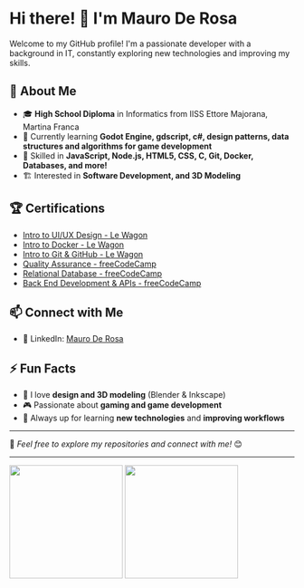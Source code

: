 # Hi there! 👋 I'm Mauro De Rosa

Welcome to my GitHub profile! I'm a passionate developer with a background in IT, constantly exploring new technologies and improving my skills.

## 🚀 About Me
- 🎓 **High School Diploma** in Informatics from IISS Ettore Majorana, Martina Franca
- 🌱 Currently learning **Godot Engine, gdscript, c#, design patterns, data structures and algorithms for game development**
- 🔧 Skilled in **JavaScript, Node.js, HTML5, CSS, C, Git, Docker, Databases, and more!**
- 🏗 Interested in **Software Development, and 3D Modeling**

## 🏆 Certifications
- [Intro to UI/UX Design - Le Wagon](https://app.lewagon.school/certificates/tqz8huqe4u)
- [Intro to Docker - Le Wagon](https://app.lewagon.school/certificates/ue1ipdkknh)
- [Intro to Git & GitHub - Le Wagon](https://app.lewagon.school/certificates/e8ssyl4ubb)
- [Quality Assurance - freeCodeCamp](https://freecodecamp.org/certification/YHLDev/quality-assurance-v7)
- [Relational Database - freeCodeCamp](https://freecodecamp.org/certification/YHLDev/relational-database-v8)
- [Back End Development & APIs - freeCodeCamp](https://freecodecamp.org/certification/YHLDev/back-end-development-and-apis)

## 📫 Connect with Me
<!-- - 🌐 Portfolio: -->
- 💼 LinkedIn: [Mauro De Rosa](https://www.linkedin.com/in/mauroderosa-dev/)
<!-- - 📧 Email: -->

## ⚡ Fun Facts
- 🎨 I love **design and 3D modeling** (Blender & Inkscape)
- 🎮 Passionate about **gaming and game development**
- 🚀 Always up for learning **new technologies** and **improving workflows**

---

📌 _Feel free to explore my repositories and connect with me!_ 😊

---

<div>
  <!-- stats -->
  <img height=200 align="center" src="https://github-readme-stats.vercel.app/api?username=pigeonStrikesBack&theme=aura" />
  <!-- langs -->
  <img height=200 align="center" src="https://github-readme-stats.vercel.app/api/top-langs?username=pigeonStrikesBack&layout=compact&langs_count=8&theme=aura" />
</div>


